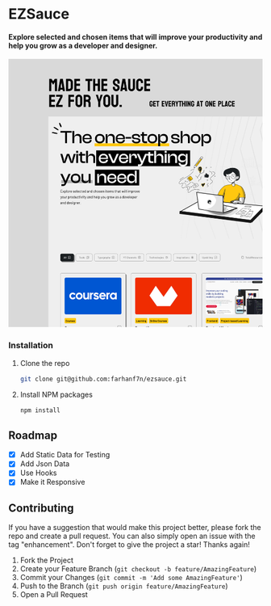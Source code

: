# EZSauce

#### Explore selected and chosen items that will improve your productivity and help you grow as a developer and designer.

![](./src/assets/Thumbnail.png)

### Installation

1. Clone the repo
   ```sh
   git clone git@github.com:farhanf7n/ezsauce.git
   ```
2. Install NPM packages
   ```sh
   npm install
   ```

<!-- ROADMAP -->

## Roadmap

- [x] Add Static Data for Testing
- [x] Add Json Data
- [x] Use Hooks
- [x] Make it Responsive

<!-- CONTRIBUTING -->

## Contributing

If you have a suggestion that would make this project better, please fork the repo and create a pull request. You can also simply open an issue with the tag "enhancement".
Don't forget to give the project a star! Thanks again!

1. Fork the Project
2. Create your Feature Branch (`git checkout -b feature/AmazingFeature`)
3. Commit your Changes (`git commit -m 'Add some AmazingFeature'`)
4. Push to the Branch (`git push origin feature/AmazingFeature`)
5. Open a Pull Request
